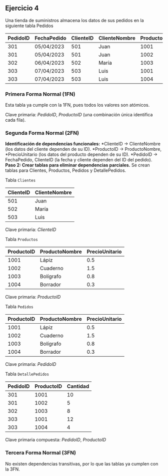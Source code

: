 ## Ejercicio 4

Una tienda de suministros almacena los datos de sus pedidos en la siguiente tabla Pedidos

| PedidoID | FechaPedido | ClienteID | ClienteNombre | ProductoID | ProductoNombre | Cantidad | PrecioUnitario |
|----------|-------------|-----------|---------------|------------|----------------|----------|----------------|
| 301      | 05/04/2023  | 501       | Juan          | 1001       | Lápiz          | 10       | 0.5            |
| 301      | 05/04/2023  | 501       | Juan          | 1002       | Cuaderno       | 5        | 1.5            |
| 302      | 06/04/2023  | 502       | María         | 1003       | Bolígrafo      | 8        | 0.8            |
| 303      | 07/04/2023  | 503       | Luis          | 1001       | Lápiz          | 12       | 0.5            |
| 303      | 07/04/2023  | 503       | Luis          | 1004       | Borrador       | 4        | 0.3            |


### Primera Forma Normal (1FN)

Esta tabla ya cumple con la 1FN, pues todos los valores son atómicos.

Clave primaria: _PedidoID_, _ProductoID_ (una combinación única identifica cada fila).

### Segunda Forma Normal (2FN)

__Identificación de dependencias funcionales:__
    *ClienteID → ClienteNombre (los datos del cliente dependen de su ID).
    *ProductoID → ProductoNombre, *PrecioUnitario (los datos del producto dependen de su ID).
    *PedidoID → FechaPedido, ClienteID (la fecha y cliente dependen del ID del pedido).
__Paso 2: Crear tablas para eliminar dependencias parciales.__
Se crean tablas para Clientes, Productos, Pedidos y DetallePedidos.

Tabla `Clientes`

| ClienteID | ClienteNombre |
|-----------|---------------|
| 501       | Juan          |
| 502       | María         |
| 503       | Luis          |

Clave primaria: _ClienteID_

Tabla `Productos`

| ProductoID | ProductoNombre | PrecioUnitario |
|------------|----------------|----------------|
| 1001       | Lápiz          | 0.5            |
| 1002       | Cuaderno       | 1.5            |
| 1003       | Bolígrafo      | 0.8            |
| 1004       | Borrador       | 0.3            |

Clave primaria: _ProductoID_

Tabla `Pedidos`

| ProductoID | ProductoNombre | PrecioUnitario |
|------------|----------------|----------------|
| 1001       | Lápiz          | 0.5            |
| 1002       | Cuaderno       | 1.5            |
| 1003       | Bolígrafo      | 0.8            |
| 1004       | Borrador       | 0.3            |

Clave primaria: _PedidoID_

Tabla `DetallePedidos`

| PedidoID | ProductoID | Cantidad |
|----------|------------|----------|
| 301      | 1001       | 10       |
| 301      | 1002       | 5        |
| 302      | 1003       | 8        |
| 303      | 1001       | 12       |
| 303      | 1004       | 4        |

Clave primaria compuesta: _PedidoID_, _ProductoID_

### Tercera Forma Normal (3FN)

No existen dependencias transitivas, por lo que las tablas ya cumplen con la 3FN.